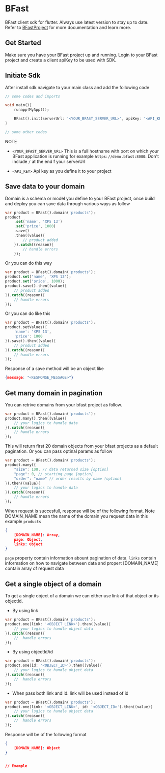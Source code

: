 # BFast

BFast client sdk for flutter. Always use latest version to stay up to date. Refer to [BFastProject](http://bfast.fahamutech.com/docs) for more documentation and learn more.

## Get Started

Make sure you have your BFast project up and running. Login to your BFast project and create a client apiKey to be used with SDK.

## Initiate Sdk

After install sdk navigate to your main class and add the following code

``` Dart
// some codes and imports

void main(){
    runapp(MyApp());

    BFast().init(serverUrl: '<YOUR_BFAST_SERVER_URL>', apiKey: '<API_KEY>' ); // add this codes
}

// some other codes

```

NOTE

* `<YOUR_BFAST_SERVER_URL>` This is a full hostname with port on which your BFast application is running for example `https://demo.bfast:8000`. Don't include `/` at the end f your serverUrl

* `<API_KEY>` Api key as you define it to your project

## Save data to your domain

Domain is a schema or model you define to your BFast project, once build and deploy you can save data through various ways as follow

```Dart
var product = BFast().domain('products');
product
    .set('name', 'XPS 13')
    .set('price', 1000)
    .save()
    .then((value){
        // product added
    }).catch((reason){
        // handle errors
    });
```

Or you can do this way

```Dart
var product = BFast().domain('products');
product.set('name', 'XPS 13');
product.set('price', 1000);
product.save().then((value){
    // product added
}).catch((reason){
    // handle errors
});
```

Or you can do like this

```Dart
var product = BFast().domain('products');
product.setValues({
    'name': 'XPS 13',
    'price': 1000
}).save().then((value){
    // product added
}).catch((reason){
    // handle errors
});
```

Response of a save method will be an object like

```json
{message: "<RESPONSE_MESSAGE>"}
```

## Get many domain in pagination

You can retrive domains from your bfast project as follow.

```Dart
var product = BFast().domain('products');
product.many().then((value){
    // your logics to handle data
}).catch((reason){
    // handle errors
});
```

This will return first 20 domain objects from your bfast projects as a default pagination. Or you can pass optinal params as follow

```Dart
var product = BFast().domain('products');
product.many({
    "size": 100, // data returned size [option]
    "page": 0, // starting page [option]
    "order": "name" // order results by name [option]
}).then((value){
    // your logics to handle data
}).catch((reason){
    // handle errors
});
```

When request is succesfull, response will be of the following format. Note DOMAIN_NAME mean the name of the domain you request data in this example `products`

```json
{
    [DOMAIN_NAME]: Array,
    page: Object,
    links: Object
}
```

`page` property contain information abount pagination of data, `links` contain information on how to navigate between data and propert [DOMAIN_NAME] contain array of request data

## Get a single object of a domain

To get a single object of a domain we can either use link of that object or its objectId.

* By using link

```Dart
var product = BFast().domain('products');
product.one(link: '<OBJECT_LINK>').then((value){
    // your logics to handle object data  
}).catch((reason){
    //  handle errors
});
```

* By using objectId/id

```Dart
var product = BFast().domain('products');
product.one(id: '<OBJECT_ID>').then((value){
    // your logics to handle object data  
}).catch((reason){
    //  handle errors
});
```

* When pass both link and id. link will be used instead of id

```Dart
var product = BFast().domain('products');
product.one(link: '<OBJECT_LINK>', id: '<OBJECT_ID>').then((value){
    // your logics to handle object data  
}).catch((reason){
    //  handle errors
});
```

Response will be of the following format

```json
{
    [DOMAIN_NAME]: Object
}


// Example

```
